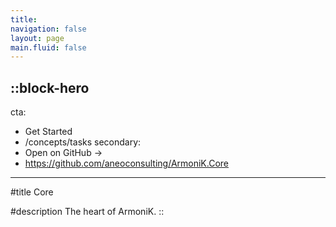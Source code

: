 ```yaml
---
title:
navigation: false
layout: page
main.fluid: false
---
```


::block-hero
---
cta:
  - Get Started
  - /concepts/tasks
secondary:
  - Open on GitHub →
  - https://github.com/aneoconsulting/ArmoniK.Core
---

#title
Core

#description
The heart of ArmoniK.
::
